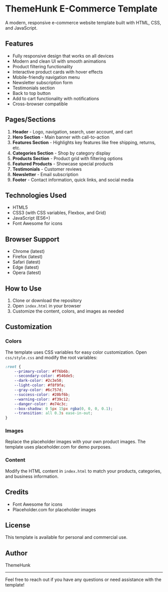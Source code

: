 # ThemeHunk E-Commerce Template

A modern, responsive e-commerce website template built with HTML, CSS, and JavaScript.

## Features

- Fully responsive design that works on all devices
- Modern and clean UI with smooth animations
- Product filtering functionality
- Interactive product cards with hover effects
- Mobile-friendly navigation menu
- Newsletter subscription form
- Testimonials section
- Back to top button
- Add to cart functionality with notifications
- Cross-browser compatible

## Pages/Sections

1. **Header** - Logo, navigation, search, user account, and cart
2. **Hero Section** - Main banner with call-to-action
3. **Features Section** - Highlights key features like free shipping, returns, etc.
4. **Categories Section** - Shop by category display
5. **Products Section** - Product grid with filtering options
6. **Featured Products** - Showcase special products
7. **Testimonials** - Customer reviews
8. **Newsletter** - Email subscription
9. **Footer** - Contact information, quick links, and social media

## Technologies Used

- HTML5
- CSS3 (with CSS variables, Flexbox, and Grid)
- JavaScript (ES6+)
- Font Awesome for icons

## Browser Support

- Chrome (latest)
- Firefox (latest)
- Safari (latest)
- Edge (latest)
- Opera (latest)

## How to Use

1. Clone or download the repository
2. Open `index.html` in your browser
3. Customize the content, colors, and images as needed

## Customization

### Colors

The template uses CSS variables for easy color customization. Open `css/style.css` and modify the root variables:

```css
:root {
    --primary-color: #ff6b6b;
    --secondary-color: #546de5;
    --dark-color: #2c3e50;
    --light-color: #f8f9fa;
    --gray-color: #6c757d;
    --success-color: #20bf6b;
    --warning-color: #f39c12;
    --danger-color: #e74c3c;
    --box-shadow: 0 5px 15px rgba(0, 0, 0, 0.1);
    --transition: all 0.3s ease-in-out;
}
```

### Images

Replace the placeholder images with your own product images. The template uses placeholder.com for demo purposes.

### Content

Modify the HTML content in `index.html` to match your products, categories, and business information.

## Credits

- Font Awesome for icons
- Placeholder.com for placeholder images

## License

This template is available for personal and commercial use.

## Author

ThemeHunk

---

Feel free to reach out if you have any questions or need assistance with the template! 